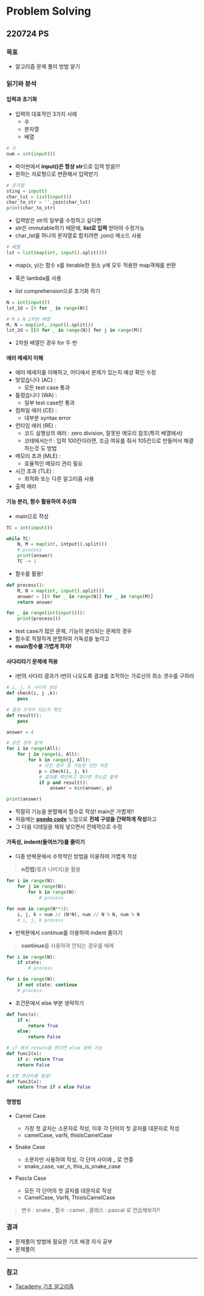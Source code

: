 # Problem Solving
## 220724 PS
### 목표
* 알고리즘 문제 풀이 방법 알기


### 읽기와 분석
#### 입력과 초기화
* 입력의 대표적인 3가지 사례
  * 수
  * 문자열
  * 배열
```python
# 수
num = int(input())
```
* 파이썬에서 **input()은 항상 str**으로 입력 받음!!!
* 원하는 자료형으로 변환해서 입력받기
```python
# 문자열
sting = input()
char_lst = list(input())
char_to_str = ''.join(char_lst)
print(char_to_str)
```
* 입력받은 str의 일부를 수정하고 싶다면 
* str은 immutable하기 때문에, **list로 입력** 받아야 수정가능
* char_lst를 하나의 문자열로 합치려면 .join() 메소드 사용
```python
# 배열
lst = list(map(int, input().split()))
```
* map(x, y)는 함수 x를 iterable한 원소 y에 모두 적용한 map객체를 반환
* 혹은 lambda를 사용

* list comprehension으로 초기화 하기
```python
N = int(input())
lst_1d = [0 for _ in range(N)]

# M x N 2차원 배열
M, N = map(int, input().split())
lst_2d = [[0 for _ in range(N)] for j in range(M)]
```
* 2차원 배열인 경우 for 두 번

#### 에러 메세지 이해
* 에러 메세지를 이해하고, 어디에서 문제가 있는지 예상 확인 수정
* 맞았습니다 (AC) : 
  * 모든 test case 통과
* 틀렸습니다 (WA) : 
  * 일부 test case만 통과
* 컴파일 에러 (CE) : 
  * 대부분 syntax error
* 런타임 에러 (RE) : 
  * 코드 실행상의 에러 : zero division, 잘못된 메모리 참조(특히 배열에서)
  * 코테에서는!! : 입력 100칸이라면, 조금 여유를 줘서 105칸으로 만들어서 해결하는것 도 방법
* 메모리 초과 (MLE) : 
  * 효율적인 메모리 관리 필요
* 시간 초과 (TLE) : 
  * 최적화 또는 다른 알고리즘 사용
* 출력 에러

#### 기능 분리, 함수 활용하여 추상화
* main으로 작성
```python
TC = int(input())

while TC:
    N, M = map(int, intput().split())
    # process
    print(answer)
    TC -= 1
```
* 함수를 활용!
```python
def process():
    M, N = map(int, input().split())
    answer = [[0 for _ in range(N)] for _ in range(M)]
    return answer

for _ in range(int(input())):
    print(process())
```
* test case가 많은 문제, 기능이 분리되는 문제의 경우
* 함수로 적절하게 분할하여 가독성을 높이고
* **main함수를 가볍게 하자!**

#### 사다리타기 문제에 적용
* i번의 사다리 결과가 i번이 나오도록 결과를 조작하는 가로선의 최소 갯수를 구하라
```python
# i, j, k 사다리 생성
def check(i, j ,k):
    pass

# 결과 조작이 되는지 확인
def result():
    pass

answer = 4

# 모든 경우 탐색
for i in range(All):
    for j in range(i, All):
        for k in range(j, All):
            # 모든 경우 중 가능한 것만 저장
            p = check(i, j, k)
            # 결과를 확인하고 맞다면 최소값 출력
            if p and result():
                answer = min(answer, p)

print(answer)
```
* 적절히 기능을 분할해서 함수로 작성! main은 가볍게!!
* 처음에는 <u>**psedo code**</u> 느낌으로 **전체 구성을 간략하게 작성**하고
* 그 다음 디테일을 채워 넣으면서 전체적으로 수정

#### 가독성, indent(들여쓰기)를 줄이기
* 다중 반복문에서 수학적인 방법을 이용하여 가볍게 작성
>**n진법**(몫과 나머지)을 활용
```python
for i in range(N):
    for j in range(N):
        for k in range(N):
            # process
```
```python
for num in range(N**3):
    i, j, k = num // (N*N), num // N % N, num % N
    # i, j, k process
```

* 반복문에서 continue를 이용하여 indent 줄이기
>**continue**를 사용하여 안되는 경우를 배제
```python
for i in range(N):
    if state:
        # process
```
```python
for i in range(N):
    if not state: continue
    # process
```

* 조건문에서 else 부분 생략하기
```python
def func(x):
    if x:
        return True
    else:
        return False

# if 에서 return을 한다면 else 생략 가능
def func2(x):
    if x: return True
    return False

# 3항 연산자를 활용!
def func3(x):
    return True if x else False
```

#### 명명법
* Camel Case
  * 가장 첫 글자는 소문자로 작성, 이후 각 단어의 첫 글자를 대문자로 작성
  * camelCase, varN, thisIsCamelCase

* Snake Case
  * 소문자만 사용하여 작성, 각 단어 사이에 _ 로 연결
  * snake_case, var_n, this_is_snake_case

* Pascla Case
  * 모든 각 단어의 첫 글자를 대문자로 작성
  * CamelCase, VarN, ThisIsCamelCase

>변수 : snake , 함수 : camel , 클래스 : pascal 로 연습해보자!!


### 결과
* 문제풀이 방법에 필요한 기초 배경 지식 공부
* 문제풀이

---
### 참고
* [Tacademy 기초 알고리즘](https://www.youtube.com/watch?v=AhCib1thS7M&list=PL9mhQYIlKEhfg0aLdaO04wYUovLMXY4DU)
